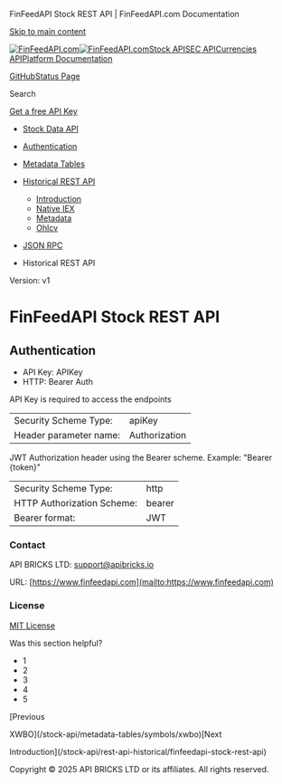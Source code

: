 FinFeedAPI Stock REST API | FinFeedAPI.com Documentation




[Skip to main content](#__docusaurus_skipToContent_fallback)

[![FinFeedAPI.com](https://cdn.sanity.io/images/xpx4czto/production/875913d8710b3054c19fad19673dc5592614265e-773x184.svg)![FinFeedAPI.com](https://cdn.sanity.io/images/xpx4czto/production/875913d8710b3054c19fad19673dc5592614265e-773x184.svg)](https://www.finfeedapi.com)[Stock API](/stock-api/)[SEC API](/sec-api/)[Currencies API](/currencies-api/)[Platform Documentation](/general/authentication)

[GitHub](https://github.com/api-bricks/api-bricks-sdk)[Status Page](https://status.finfeedapi.com)

Search

[Get a free API Key](https://console.finfeedapi.com/?link=/apikeys/create)

* [Stock Data API](/stock-api/)
* [Authentication](/stock-api/authentication)
* [Metadata Tables](/stock-api/metadata-tables/introduction)
* [Historical REST API](/stock-api/rest-api-historical/finfeedapi-stock-rest-api)

  + [Introduction](/stock-api/rest-api-historical/finfeedapi-stock-rest-api)
  + [Native IEX](/stock-api/rest-api-historical/get-admin-messages)
  + [Metadata](/stock-api/rest-api-historical/list-of-exchanges)
  + [Ohlcv](/stock-api/rest-api-historical/list-all-periods)
* [JSON RPC](/stock-api/jsonrpc-api)

* Historical REST API

Version: v1

FinFeedAPI Stock REST API
=========================

Authentication[​](/stock-api/rest-api-historical/finfeedapi-stock-rest-api#authentication "Direct link to Authentication")
--------------------------------------------------------------------------------------------------------------------------

* API Key: APIKey
* HTTP: Bearer Auth

API Key is required to access the endpoints

|  |  |
| --- | --- |
| Security Scheme Type: | apiKey |
| Header parameter name: | Authorization |

JWT Authorization header using the Bearer scheme. Example: "Bearer {token}"

|  |  |
| --- | --- |
| Security Scheme Type: | http |
| HTTP Authorization Scheme: | bearer |
| Bearer format: | JWT |

### Contact

API BRICKS LTD: [support@apibricks.io](mailto:support@apibricks.io)

URL: [https://www.finfeedapi.com](mailto:https://www.finfeedapi.com)

### License

[MIT License](https://github.com/api-bricks/api-bricks-sdk/blob/master/LICENSE)

Was this section helpful?

* 1
* 2
* 3
* 4
* 5

[Previous

XWBO](/stock-api/metadata-tables/symbols/xwbo)[Next

Introduction](/stock-api/rest-api-historical/finfeedapi-stock-rest-api)

Copyright © 2025 API BRICKS LTD or its affiliates. All rights reserved.